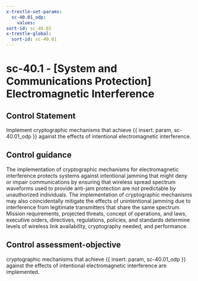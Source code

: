 ```yaml
---
x-trestle-set-params:
  sc-40.01_odp:
    values:
sort-id: sc-40.01
x-trestle-global:
  sort-id: sc-40.01
---
```


# sc-40.1 - \[System and Communications Protection\] Electromagnetic Interference

## Control Statement

Implement cryptographic mechanisms that achieve {{ insert: param, sc-40.01_odp }} against the effects of intentional electromagnetic interference.

## Control guidance

The implementation of cryptographic mechanisms for electromagnetic interference protects systems against intentional jamming that might deny or impair communications by ensuring that wireless spread spectrum waveforms used to provide anti-jam protection are not predictable by unauthorized individuals. The implementation of cryptographic mechanisms may also coincidentally mitigate the effects of unintentional jamming due to interference from legitimate transmitters that share the same spectrum. Mission requirements, projected threats, concept of operations, and laws, executive orders, directives, regulations, policies, and standards determine levels of wireless link availability, cryptography needed, and performance.

## Control assessment-objective

cryptographic mechanisms that achieve {{ insert: param, sc-40.01_odp }} against the effects of intentional electromagnetic interference are implemented.
